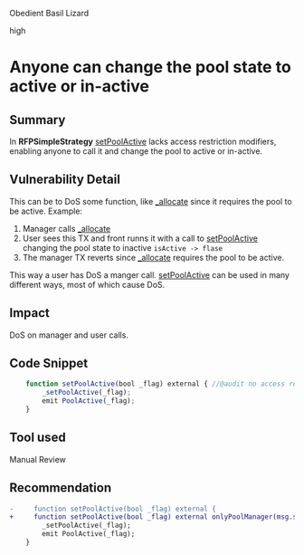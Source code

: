 Obedient Basil Lizard

high

# Anyone can change the pool state to active or in-active
## Summary
In **RFPSimpleStrategy** [setPoolActive](https://github.com/sherlock-audit/2023-09-Gitcoin/blob/main/allo-v2/contracts/strategies/rfp-simple/RFPSimpleStrategy.sol#L219-L222) lacks access restriction modifiers, enabling anyone to call it and change the pool to active or in-active.

## Vulnerability Detail
This can be to DoS some function, like [_allocate](https://github.com/sherlock-audit/2023-09-Gitcoin/blob/main/allo-v2/contracts/strategies/rfp-simple/RFPSimpleStrategy.sol#L391) since it requires the pool to be active. 
Example:
1. Manager calls [_allocate](https://github.com/sherlock-audit/2023-09-Gitcoin/blob/main/allo-v2/contracts/strategies/rfp-simple/RFPSimpleStrategy.sol#L391)
2. User sees this TX and front runns it with a call to [setPoolActive](https://github.com/sherlock-audit/2023-09-Gitcoin/blob/main/allo-v2/contracts/strategies/rfp-simple/RFPSimpleStrategy.sol#L219-L222) changing the pool state to  inactive `isActive -> flase`
3. The manager TX reverts since  [_allocate](https://github.com/sherlock-audit/2023-09-Gitcoin/blob/main/allo-v2/contracts/strategies/rfp-simple/RFPSimpleStrategy.sol#L391) requires the pool to be active.

This way a user has DoS a manger call. [setPoolActive](https://github.com/sherlock-audit/2023-09-Gitcoin/blob/main/allo-v2/contracts/strategies/rfp-simple/RFPSimpleStrategy.sol#L219-L222) can be used in many different ways, most of which cause DoS.

## Impact
DoS on manager and user calls.
## Code Snippet
```jsx
    function setPoolActive(bool _flag) external { //@audit no access restriction
        _setPoolActive(_flag);
        emit PoolActive(_flag);
    }
```
## Tool used

Manual Review

## Recommendation
```diff
-     function setPoolActive(bool _flag) external { 
+     function setPoolActive(bool _flag) external onlyPoolManager(msg.sender) { 
        _setPoolActive(_flag);
        emit PoolActive(_flag);
    }
```